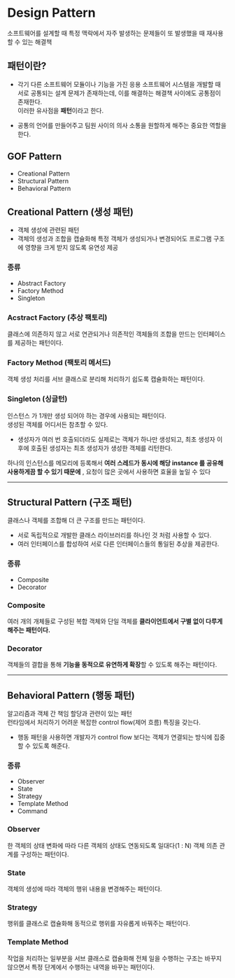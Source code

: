 # Design Pattern
소프트웨어를 설계할 때 특정 맥락에서 자주 발생하는 문제들이 또 발생했을 때 재사용할 수 있는 해결책

## 패턴이란?
- 각기 다른 소프트웨어 모듈이나 기능을 가진 응용 소프트웨어 시스템을 개발할 때 서로 공통되는 설계 문제가 존재하는데, 이를 해결하는 해결책 사이에도 공통점이 존재한다.   
이러한 유사점을 <b>패턴</b>이라고 한다.

- 공통의 언어를 만들어주고 팀원 사이의 의사 소통을 원할하게 해주는 중요한 역할을 한다.

## GOF Pattern
- Creational Pattern 
- Structural Pattern
- Behavioral Pattern

## Creational Pattern (생성 패턴)
- 객체 생성에 관련된 패턴
- 객체의 생성과 조합을 캡슐화해 특정 객체가 생성되거나 변경되어도 프로그램 구조에 영향을 크게 받지 않도록 유연성 제공

### 종류
- Abstract Factory
- Factory Method
- Singleton

### Acstract Factory (추상 팩토리)
클래스에 의존하지 않고 서로 연관되거나 의존적인 객체들의 조합을 만드는 인터페이스를 제공하는 패턴이다.

### Factory Method (팩토리 메서드)
객체 생성 처리를 서브 클래스로 분리해 처리하기 쉽도록 캡슐화하는 패턴이다.

###  Singleton (싱글턴)
인스턴스 가 1개만 생성 되어야 하는 경우에 사용되는 패턴이다.   
생성된 객체를 어디서든 참초할 수 있다.

- 생성자가 여러 번 호출되더라도 실제로는 객체가 하나만 생성되고, 최초 생성자 이후에 호출된 생성자는 최초 생성자가 생성한 객체를 리턴한다.

하나의 인스턴스를 메모리에 등록해서 <b>여러 스레드가 동시에 해당 instance 를 공유해 사용하게끔 할 수 있기 때문에</b> , 요청이 많은 곳에서 사용하면 효율을 높일 수 있다

---

## Structural Pattern (구조 패턴)
클래스나 객체를 조합해 더 큰 구조를 만드는 패턴이다.

- 서로 독립적으로 개발한 클래스 라이브러리를 하나인 것 처럼 사용할 수 있다.
- 여러 인터페이스를 합성하여 서로 다른 인터페이스들의 통일된 추상을 제공한다.

### 종류
- Composite 
- Decorator

### Composite 
여러 개의 개체들로 구성된 복합 객체와 단일 객체를 <b>클라이언트에서 구별 없이 다루게 해주는 패턴이다.</b>

### Decorator
객체들의 결합을 통해 <b>기능을 동적으로 유연하게 확장</b>할 수 있도록 해주는 패턴이다.

---

## Behavioral Pattern (행동 패턴)
알고리즘과 객체 간 책임 할당과 관련이 있는 패턴   
런타임에서 처리하기 어려운 복잡한 control flow(제어 흐름) 특징을 갖는다.   
- 행동 패턴을 사용하면 개발자가 control flow 보다는 객체가 연결되는 방식에 집중할 수 있도록 해준다.
  
### 종류
- Observer
- State
- Strategy
- Template Method
- Command

### Observer
한 객체의 상태 변화에 따라 다른 객체의 상태도 연동되도록 일대다(1 : N) 객체 의존 관계를 구성하는 패턴이다.

### State
객체의 생성에 따라 객체의 행위 내용을 변경해주는 패턴이다.

### Strategy
행위를 클래스로 캡슐화해 동적으로 행위를 자유롭게 바꿔주는 패턴이다.

### Template Method
작업을 처리하는 일부분을 서브 클래스로 캡슐화해 전체 일을 수행하는 구조는 바꾸지 않으면서 특정 단계에서 수행하는 내역을 바꾸는 패턴이다.